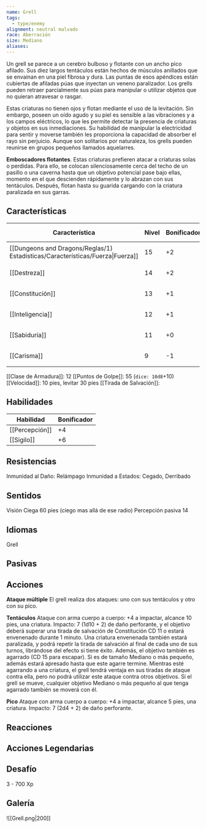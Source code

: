 ```yaml
---
name: Grell
tags:
  - type/enemy
alignment: neutral malvado
race: Aberración
size: Mediano
aliases:
---
```

Un grell se parece a un cerebro bulboso y flotante con un ancho pico afilado. Sus diez largos tentáculos están hechos de músculos anillados que se envainan en una piel fibrosa y dura. Las puntas de esos apéndices están cubiertas de afiladas púas que inyectan un veneno paralizador. Los grells pueden retraer parcialmente sus púas para manipular o utilizar objetos que no quieran atravesar o rasgar.

Estas criaturas no tienen ojos y flotan mediante el uso de la levitación. Sin embargo, poseen un oído agudo y su piel es sensible a las vibraciones y a los campos eléctricos, lo que les permite detectar la presencia de criaturas y objetos en sus inmediaciones. Su habilidad de manipular la electricidad para sentir y moverse también les proporciona la capacidad de absorber el rayo sin perjuicio.
Aunque son solitarios por naturaleza, los grells pueden reunirse en grupos pequeños llamados aquelarres.

**Emboscadores flotantes**. 
Estas criaturas prefieren atacar a criaturas solas o perdidas. Para ello, se colocan silenciosamente cerca del techo de un pasillo o una caverna hasta que un objetivo potencial pase bajo ellas, momento en el que descienden rápidamente y lo abrazan con sus tentáculos. Después, flotan hasta su guarida cargando con la criatura paralizada en sus garras.

## Características

| Característica                                                                 | Nivel | Bonificador | Lanzar dado      |
| ------------------------------------------------------------------------------ | ----- | ----------- | ---------------- |
| [[Dungeons and Dragons/Reglas/1) Estadisticas/Características/Fuerza\|Fuerza]] | 15    | +2          | `dice: 1d20 + 0` |
| [[Destreza]]                                                                   | 14    | +2          | `dice: 1d20 + 0` |
| [[Constitución]]                                                               | 13    | +1          | `dice: 1d20 + 0` |
| [[Inteligencia]]                                                               | 12    | +1          | `dice: 1d20 + 0` |
| [[Sabiduría]]                                                                  | 11    | +0          | `dice: 1d20 + 0` |
| [[Carisma]]                                                                    | 9     | -1          | `dice: 1d20 + 0` |

[[Clase de Armadura]]: 12
[[Puntos de Golpe]]: 55 (`dice: 10d8`+10)
[[Velocidad]]: 10 pies, levitar 30 pies
[[Tirada de Salvación]]:

## Habilidades

| Habilidad      | Bonificador |
| -------------- | ----------- |
| [[Percepción]] | +4          |
| [[Sigilo]]     | +6          |

## Resistencias

Inmunidad al Daño: Relámpago
Inmunidad a Estados: Cegado, Derribado

## Sentidos

Visión Ciega 60 pies (ciego mas allá de ese radio)
Percepción pasiva 14

## Idiomas

Grell

## Pasivas

## Acciones

**Ataque múltiple** 
El grell realiza dos ataques: uno con sus tentáculos y otro con su pico.

**Tentáculos**
Ataque con arma cuerpo a cuerpo: +4 a impactar, alcance 10 pies, una criatura. 
Impacto: 7 (1d10 + 2) de daño perforante, y el objetivo deberá superar una tirada de salvación de Constitución CD 11 o estará envenenado durante 1 minuto.
Una criatura envenenada también estará paralizada, y podrá repetir la tirada de salvación al final de cada uno de sus turnos, librándose del efecto si tiene éxito.
Además, el objetivo también es agarrado (CD 15 para escapar). Si es de tamaño Mediano o más pequeño, además estará apresado hasta que este agarre termine. Mientras esté agarrando a una criatura, el grell tendrá ventaja en sus tiradas de ataque contra ella, pero no podrá utilizar este ataque contra otros objetivos. Si el grell se mueve, cualquier objetivo Mediano o más pequeño al que tenga agarrado también se moverá con él.

**Pico** 
Ataque con arma cuerpo a cuerpo: +4 a impactar, alcance 5 pies, una criatura. 
Impacto: 7 (2d4 + 2) de daño perforante.

## Reacciones

## Acciones Legendarias

## Desafío

3 - 700 Xp

## Galería

![[Grell.png|200]]